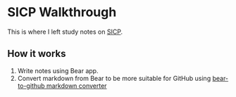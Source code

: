 # SICP Walkthrough

This is where I left study notes on [SICP](https://en.wikipedia.org/wiki/Structure_and_Interpretation_of_Computer_Programs).

## How it works

1. Write notes using Bear app.
2. Convert markdown from Bear to be more suitable for GitHub using [bear-to-github markdown converter](https://github.com/turastory/bear-to-github-markdown)
